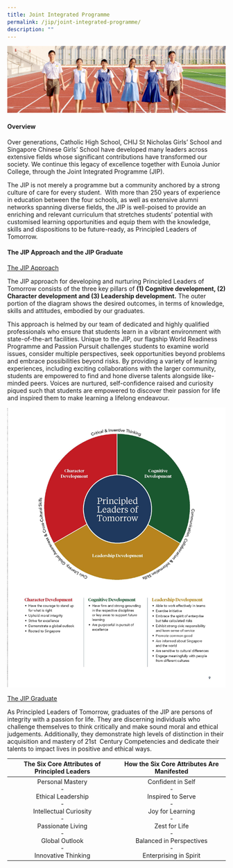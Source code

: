 ```yaml
---
title: Joint Integrated Programme
permalink: /jip/joint-integrated-programme/
description: ""
---
```

![](/images/01%20Banner%20Photos/03%20subpage%20JIP.jpg)

#### **Overview**

Over generations, Catholic High School, CHIJ St Nicholas Girls’ School and Singapore Chinese Girls’ School have developed many leaders across extensive fields whose significant contributions have transformed our society. We continue this legacy of excellence together with Eunoia Junior College, through the Joint Integrated Programme (JIP).&nbsp;

The JIP is not merely a programme but a community anchored by a strong culture of care for every student.&nbsp; With more than 250 years of experience in education between the four schools, as well as extensive alumni networks spanning diverse fields, the JIP is well-poised to provide an enriching and relevant curriculum that stretches students’ potential with customised learning opportunities and equip them with the knowledge, skills and dispositions to be future-ready, as Principled Leaders of Tomorrow.

#### **The JIP Approach and the JIP Graduate**

<u>The JIP Approach</u>

The JIP approach for developing and nurturing Principled Leaders of Tomorrow consists of the three key pillars of&nbsp;**(1) Cognitive development, (2) Character development and (3) Leadership development.**&nbsp;The outer portion of the diagram shows the desired outcomes, in terms of  knowledge, skills and attitudes, embodied by our graduates.

This approach is helmed by our team of dedicated and highly qualified professionals who ensure that students learn in a vibrant environment with state-of-the-art facilities. Unique to the JIP, our flagship World Readiness Programme and Passion Pursuit challenges students to examine world issues, consider multiple perspectives, seek opportunities beyond problems and embrace possibilities beyond risks. By providing a variety of learning experiences, including exciting collaborations with the larger community, students are empowered to find and hone diverse talents alongside like-minded peers. Voices are nurtured, self-confidence raised and curiosity piqued such that students are empowered to discover their passion for life and inspired them to make learning a lifelong endeavour.

![](/images/04%20JIP/the%20jip%20approach.jpg)

<u>The JIP Graduate</u>

As Principled Leaders of Tomorrow, graduates of the JIP are persons of integrity with a passion for life. They are discerning individuals who challenge themselves to think critically and make sound moral and ethical judgements. Additionally, they demonstrate high levels of distinction in their acquisition and mastery of 21st &nbsp;Century Competencies and dedicate their talents to impact lives in positive and ethical ways.



| <div style="text-align:center"><b>The Six Core Attributes of Principled Leaders</b></div> | <div style="text-align:center"><b>How the Six Core Attributes Are Manifested</b></div> | 
| -------- | -------- |
| <div style="text-align:center">Personal Mastery<br>-<br>Ethical Leadership<br>-<br>Intellectual Curiosity<br>-<br>Passionate Living<br>-<br>Global Outlook<br>-<br>Innovative Thinking</div> | <div style="text-align:center">Confident in Self<br>-<br>Inspired to Serve<br>-<br>Joy for Learning<br>-<br>Zest for Life<br>-<br>Balanced in Perspectives<br>-<br>Enterprising in Spirit</div> |
